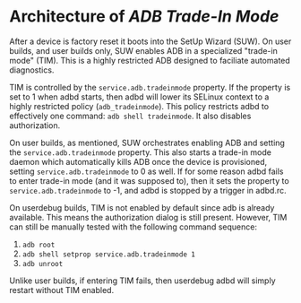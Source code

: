# Architecture of *ADB Trade-In Mode*

After a device is factory reset it boots into the SetUp Wizard (SUW). On user builds, and
user builds only, SUW enables ADB in a specialized "trade-in mode" (TIM). This is a highly
restricted ADB designed to faciliate automated diagnostics.

TIM is controlled by the `service.adb.tradeinmode` property. If the property is set to 1 when adbd
starts, then adbd will lower its SELinux context to a highly restricted policy (`adb_tradeinmode`).
This policy restricts adbd to effectively one command: `adb shell tradeinmode`. It also disables
authorization.

On user builds, as mentioned, SUW orchestrates enabling ADB and setting the
`service.adb.tradeinmode` property. This also starts a trade-in mode daemon which automatically
kills ADB once the device is provisioned, setting `service.adb.tradeinmode` to 0 as well. If for
some reason adbd fails to enter trade-in mode (and it was supposed to), then it sets the property
to `service.adb.tradeinmode` to -1, and adbd is stopped by a trigger in adbd.rc.

On userdebug builds, TIM is not enabled by default since adb is already available. This means the
authorization dialog is still present. However, TIM can still be manually tested with the following
command sequence:
1. `adb root`
2. `adb shell setprop service.adb.tradeinmode 1`
3. `adb unroot`

Unlike user builds, if entering TIM fails, then userdebug adbd will simply restart without TIM
enabled.
